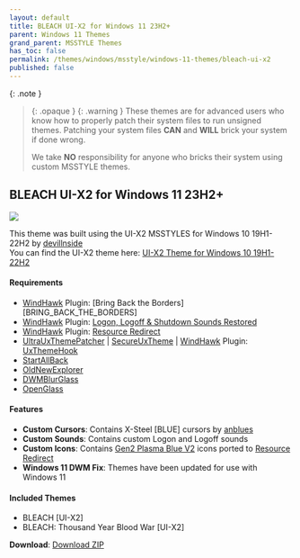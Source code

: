 ```yaml
---
layout: default
title: BLEACH UI-X2 for Windows 11 23H2+
parent: Windows 11 Themes
grand_parent: MSSTYLE Themes
has_toc: false
permalink: /themes/windows/msstyle/windows-11-themes/bleach-ui-x2
published: false
---
```


{: .note }
> {: .opaque }
> {: .warning }
> These themes are for advanced users who know how to properly patch their system files to run unsigned themes. 
> Patching your system files **CAN** and **WILL** brick your system if done wrong.
>
> We take **NO** responsibility for anyone who bricks their system using custom MSSTYLE themes.


## BLEACH UI-X2 for Windows 11 23H2+   

![][PREVIEW]

This theme was built using the UI-X2 MSSTYLES for Windows 10 19H1-22H2 by [devillnside][DEVILLNSIDE]   
You can find the UI-X2 theme here: [UI-X2 Theme for Windows 10 19H1-22H2][ORIGINAL]

#### Requirements

*   [WindHawk][WINDHAWK] Plugin: [Bring Back the Borders][BRING_BACK_THE_BORDERS]
*   [WindHawk][WINDHAWK] Plugin: [Logon, Logoff & Shutdown Sounds Restored][LOGON_LOGOFF_SHUTDOWN_SOUNDS_RESTORED]
*   [WindHawk][WINDHAWK] Plugin: [Resource Redirect][RESOURCE_REDIRECT]
*   [UltraUxThemePatcher][ULTRA_UX_THEME_PATCHER] \| [SecureUxTheme][SECURE_UX_THEME] \| [WindHawk][WINDHAWK] Plugin: [UxThemeHook][UX_THEME_HOOK]
*   [StartAllBack][STARTALLBACK]
*   [OldNewExplorer][OLD_NEW_EXPLORER]
*   [DWMBlurGlass][DWM_BLUR_GLASS]
*   [OpenGlass][OPEN_GLASS]

#### Features

*   **Custom Cursors**: Contains X-Steel \[BLUE\] cursors by [anblues][ANBLUES]
*   **Custom Sounds**: Contains custom Logon and Logoff sounds
*   **Custom Icons**: Contains [Gen2 Plasma Blue V2][ICONS] icons ported to [Resource Redirect][RESOURCE_REDIRECT]
*   **Windows 11 DWM Fix**: Themes have been updated for use with Windows 11

#### Included Themes

*   BLEACH \[UI-X2\]
*   BLEACH: Thousand Year Blood War \[UI-X2\]

**Download**: [Download ZIP][DOWNLOAD_ZIP]

<!-- ////////////////////////////////////////////////////////////////////////////////////////////////////////////////////////////////////////////////////////////// -->

[PREVIEW]: https://the-back-room.info/assets/images/themes/sfw/msstyle/BLEACH-TYBW-UI-X2.png

[WINDHAWK]: https://windhawk.net/

[RESOURCE_REDIRECT]: https://windhawk.net/mods/icon-resource-redirect

[STARTALLBACK]: https://www.startallback.com/

[OLD_NEW_EXPLORER]: https://msfn.org/board/topic/170375-oldnewexplorer-119/

[DWM_BLUR_GLASS]: https://github.com/Maplespe/DWMBlurGlass

[OPEN_GLASS]: https://virtualcustoms.net/showthread.php/88998-OpenGlass-Installer-for-Windows-11-22H2

[LOGON_LOGOFF_SHUTDOWN_SOUNDS_RESTORED]: https://windhawk.net/mods/logon-logoff-shutdown-sounds

[ULTRA_UX_THEME_PATCHER]: https://mhoefs.eu/software_uxtheme.php

[SECURE_UX_THEME]: https://github.com/namazso/SecureUxTheme

[UX_THEME_HOOK]: https://windhawk.net/mods/uxtheme-hook

[ORIGINAL]: https://virtualcustoms.net/showthread.php/88154-UI-X2-Theme-for-Windows-10-19H1-22H2

[DEVILLNSIDE]: https://virtualcustoms.net/member.php/228009-devillnside

[ANBLUES]: https://www.deviantart.com/anblues

[ICONS]: https://virtualcustoms.net/showthread.php/83689-7tsp-Gen-2-Complete-Icon-Pack-Collection-for-w10-19h1

[DOWNLOAD_ZIP]: https://github.com/The-Back-Room/BLEACH-UI-X2-Themes-for-Windows-11-23H2+/archive/refs/heads/main.zip

<!-- ////////////////////////////////////////////////////////////////////////////////////////////////////////////////////////////////////////////////////////////// -->